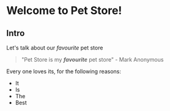 # Welcome to Pet Store!

## Intro 
Let's talk about our *favourite* pet store

> "Pet Store is my ***favourite*** pet store" - Mark Anonymous

Every one loves its, for the following reasons:
- It
- Is
- The 
- Best


